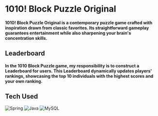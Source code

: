 # 1010! Block Puzzle Original
#### 1010! Block Puzzle Original is a contemporary puzzle game crafted with inspiration drawn from classic favorites. Its straightforward gameplay guarantees entertainment while also sharpening your brain's concentration skills.


## Leaderboard
#### In the 1010 Block Puzzle game, my responsibility is to construct a Leaderboard for users. This Leaderboard dynamically updates players' rankings, showcasing the top 10 individuals with the highest scores and your own ranking.


## Tech Used
![Spring](https://img.shields.io/badge/spring-%236DB33F.svg?style=for-the-badge&logo=spring&logoColor=white) ![Java](https://img.shields.io/badge/java-%23ED8B00.svg?style=for-the-badge&logo=java&logoColor=white) ![MySQL](https://img.shields.io/badge/mysql-%2300f.svg?style=for-the-badge&logo=mysql&logoColor=white) 

